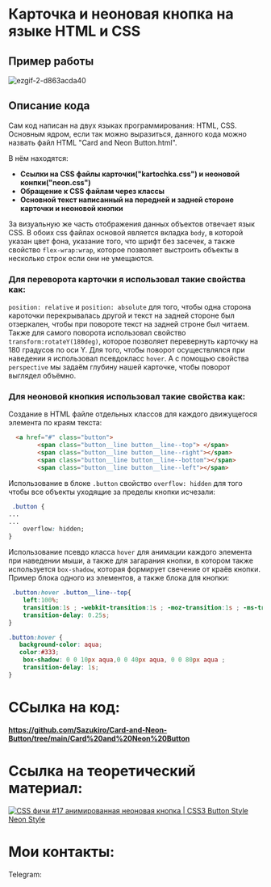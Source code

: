 # Карточка и неоновая кнопка на языке HTML и CSS
## Пример работы
![ezgif-2-d863acda40](https://github.com/Sazukiro/Card-and-Neon-Button/assets/133951840/704f40cb-925d-43c9-ace6-c8ca19918d6b)
## Описание кода
Сам код написан на двух языках программирования: HTML, CSS.
Основным ядром, если так можно выразиться, данного кода можно назвать файл HTML "Card and Neon Button.html".

В нём находятся:
- **Ссылки на CSS файлы карточки("kartochka.css") и неоновой конпки("neon.css")**
- **Обращение к CSS файлам через классы**
- **Основной текст написанный на передней и задней стороне карточки и неоновой кнопки**

За визуальную же часть отображения данных объектов отвечает язык CSS.
В обоих css файлах основой является вкладка `body`, в которой указан цвет фона, указание того, что шрифт без засечек, а также свойство `flex-wrap:wrap`, которое позволяет выстроить объекты в несколько строк если они не умещаются.

### **Для переворота карточки я использовал такие свойства как:**

`position: relative` и `position: absolute` для того, чтобы одна сторона кароточки перекрывалась другой и текст на задней стороне был отзеркален, чтобы при повороте текст на задней строне был читаем. Также для самого поворота использовал свойство `transform:rotateY(180deg)`, которое позволяет перевернуть карточку на 180 градусов по оси Y. 
Для того, чтобы поворот осуществлялся при наведении я использовал псевдокласс `hover`. А с помощью свойства `perspective` мы задаём глубину нашей карточке, чтобы поворот выглядел объёмно.


### **Для неоновой кнопкия использовал такие свойства как:**

Создание в HTML файле отдельных классов для каждого движущегося элемента по краям текста:

```html
  <a href="#" class="button">
        <span class="button__line button__line--top"> </span>
        <span class="button__line button__line--right"></span>
        <span class="button__line button__line--bottom"></span>
        <span class="button__line button__line--left"></span>
```
Использование в блоке `.button` свойство `overflow: hidden` для того чтобы все объекты уходящие за пределы кнопки исчезали:
```css
 .button {
...
...
    overflow: hidden;
}
```
Использование псевдо класса `hover` для анимации каждого элемента при наведении мыши, а также для загарания кнопки, в котором также используется `box-shadow`, которая формирует свечение от краёв кнопки. Пример блока одного из элементов, а также блока для кнопки:
```css
 .button:hover .button__line--top{ 
    left:100%; 
    transition:1s ; -webkit-transition:1s ; -moz-transition:1s ; -ms-transition:1s ; -o-transition:1s ;
    transition-delay: 0.25s;
}

.button:hover { 
   background-color: aqua;
   color:#333;
    box-shadow: 0 0 10px aqua,0 0 40px aqua, 0 0 80px aqua ;
    transition-delay: 1s;
}
```
# ССылка на код: 
**https://github.com/Sazukiro/Card-and-Neon-Button/tree/main/Card%20and%20Neon%20Button**
# Ссылка на теоретический материал:
[![CSS фичи #17 анимированная неоновая кнопка | CSS3 Button Style Neon Style](https://i.ytimg.com/vi/__rxApMI_Us/maxresdefault.jpg)](https://www.youtube.com/watch?v=__rxApMI_Us)
# Мои контакты:
Telegram: 
